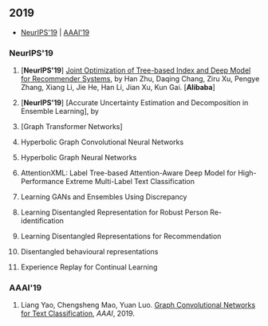 ## 2019

+ [NeurIPS'19](#NeurIPS'19) | [AAAI'19](#AAAI'19) 

### NeurIPS'19

1. [**NeurIPS'19**] [Joint Optimization of Tree-based Index and Deep Model for Recommender Systems](https://arxiv.org/abs/1902.07565), by Han Zhu, Daqing Chang, Ziru Xu, Pengye Zhang, Xiang Li, Jie He, Han Li, Jian Xu, Kun Gai. [**Alibaba**]

1. [**NeurIPS'19**] [Accurate Uncertainty Estimation and Decomposition in Ensemble Learning], by 

1. [Graph Transformer Networks]

1. Hyperbolic Graph Convolutional Neural Networks

1. Hyperbolic Graph Neural Networks

1. AttentionXML: Label Tree-based Attention-Aware Deep Model for High-Performance Extreme Multi-Label Text Classification

1. Learning GANs and Ensembles Using Discrepancy

1. Learning Disentangled Representation for Robust Person Re-identification

1. Learning Disentangled Representations for Recommendation

1. Disentangled behavioural representations

1. Experience Replay for Continual Learning

### AAAI'19

1. Liang Yao, Chengsheng Mao, Yuan Luo. [Graph Convolutional Networks for Text Classification](https:\\arxiv.org\pdf\1809.05679.pdf), *AAAI*, 2019.


